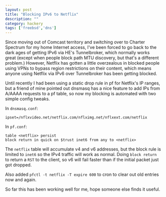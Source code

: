 ```yaml
---
layout: post
title: "Blocking IPv6 to Netflix"
description: ""
category: hackery
tags: ['freebsd','dns']
---
```

Since moving out of Comcast territory and switching over to Charter Spectrum for my home Internet access, I've been forced to go back to the dark ages of getting IPv6 via HE's Tunnelbroker, which normally works great (except when people block path MTU discovery, but that's a different problem.) However, Netflix has gotten a little overzealous in blocked people using VPNs to bypass region restrictions on their content, which means anyone using Netflix via IPv6 over Tunnelbroker has been getting blocked.

Until recently I had been using a static drop rule in pf for Netflix's IP ranges, but a friend of mine pointed out dnsmasq has a nice feature to add IPs from A/AAAA requests to a pf table, so now my blocking is automated with two simple config tweaks.

In `dnsmasq.conf`:

```
ipset=/nflxvideo.net/netflix.com/nflximg.net/nflxext.com/netflix
```

In `pf.conf`:

```
table <netflix> persist
block return in quick on $trust inet6 from any to <netflix>
```

The `netflix` table will accumulate v4 and v6 addresses, but the block rule is limited to `inet6` so the IPv4 traffic will work as normal. Doing `block return` to return a `RST` to the client, so v6 will fail faster than if the initial packet just got dropped.

Also added `pfctl -t netflix -T expire 600` to cron to clear out old entries now and again.

So far this has been working well for me, hope someone else finds it useful.

